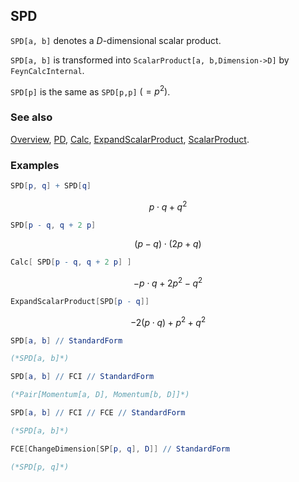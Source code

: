 ## SPD

`SPD[a, b]` denotes a $D$-dimensional scalar product.

 `SPD[a, b]` is transformed into `ScalarProduct[a, b,Dimension->D]` by `FeynCalcInternal`.

`SPD[p]` is the same as `SPD[p,p]` $(=p^2)$.

### See also

[Overview](Extra/FeynCalc.md), [PD](PD.md), [Calc](Calc.md), [ExpandScalarProduct](ExpandScalarProduct.md), [ScalarProduct](ScalarProduct.md).

### Examples

```mathematica
SPD[p, q] + SPD[q]
```

$$p\cdot q+q^2$$

```mathematica
SPD[p - q, q + 2 p]
```

$$(p-q)\cdot (2 p+q)$$

```mathematica
Calc[ SPD[p - q, q + 2 p] ]
```

$$-p\cdot q+2 p^2-q^2$$

```mathematica
ExpandScalarProduct[SPD[p - q]]
```

$$-2 (p\cdot q)+p^2+q^2$$

```mathematica
SPD[a, b] // StandardForm

(*SPD[a, b]*)
```

```mathematica
SPD[a, b] // FCI // StandardForm

(*Pair[Momentum[a, D], Momentum[b, D]]*)
```

```mathematica
SPD[a, b] // FCI // FCE // StandardForm

(*SPD[a, b]*)
```

```mathematica
FCE[ChangeDimension[SP[p, q], D]] // StandardForm

(*SPD[p, q]*)
```